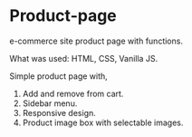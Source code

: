 # Product-page
e-commerce site product page with functions.

What was used: HTML, CSS, Vanilla JS.

Simple product page with,

1. Add and remove from cart.
2. Sidebar menu.
3. Responsive design.
4. Product image box with selectable images.
